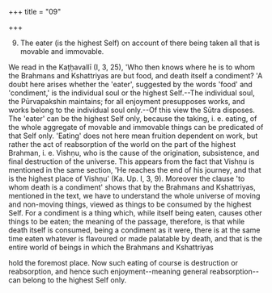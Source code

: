 +++
title = "09"

+++


9. The eater (is the highest Self) on account of there being taken all that is movable and immovable.

We read in the Kaṭḥavallī (I, 3, 25), 'Who then knows where he is to whom the Brahmans and Kshattriyas are but food, and death itself a condiment? 'A doubt here arises whether the 'eater', suggested by the words 'food' and 'condiment,' is the individual soul or the highest Self.--The individual soul, the Pūrvapakshin maintains; for all enjoyment presupposes works, and works belong to the individual soul only.--Of this view the Sūtra disposes. The 'eater' can be the highest Self only, because the taking, i. e. eating, of the whole aggregate of movable and immovable things can be predicated of that Self only. 'Eating' does not here mean fruition dependent on work, but rather the act of reabsorption of the world on the part of the highest Brahman, i. e. Vishṇu, who is the cause of the origination, subsistence, and final destruction of the universe. This appears from the fact that Vishṇu is mentioned in the same section, 'He reaches the end of his journey, and that is the highest place of Vishṇu' (Ka. Up. I, 3, 9). Moreover the clause 'to whom death is a condiment' shows that by the Brahmans and Kshattriyas, mentioned in the text, we have to understand the whole universe of moving and non-moving things, viewed as things to be consumed by the highest Self. For a condiment is a thing which, while itself being eaten, causes other things to be eaten; the meaning of the passage, therefore, is that while death itself is consumed, being a condiment as it were, there is at the same time eaten whatever is flavoured or made palatable by death, and that is the entire world of beings in which the Brahmans and Kshattriyas

hold the foremost place. Now such eating of course is destruction or reabsorption, and hence such enjoyment--meaning general reabsorption--can belong to the highest Self only.

